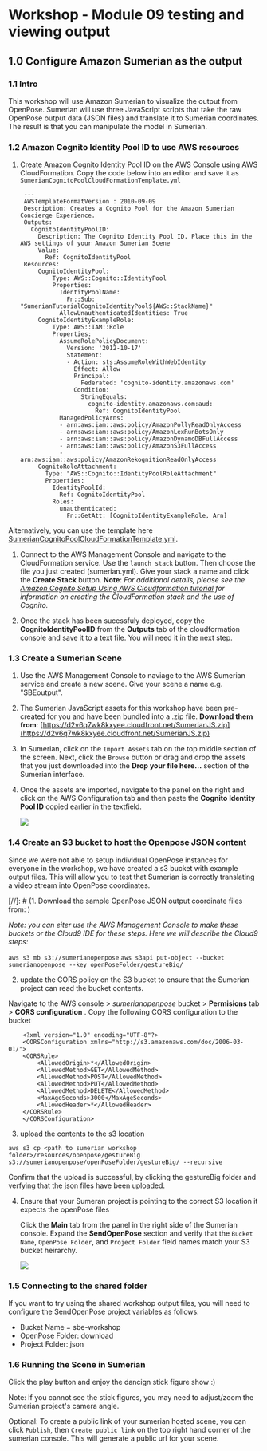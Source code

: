 # Workshop - Module 09 testing and viewing output
## 1.0 Configure Amazon Sumerian as the output 

### 1.1 Intro
This workshop will use Amazon Sumerian to visualize the output from OpenPose. Sumerian will use three JavaScript scripts that take the raw OpenPose output data (JSON files) and translate it to Sumerian coordinates. The result is that you can manipulate the model in Sumerian. 

### 1.2 Amazon Cognito Identity Pool ID to use AWS resources
1. Create Amazon Cognito Identity Pool ID on the AWS Console using AWS CloudFormation. Copy the code below into an editor and save it as `SumerianCognitoPoolCloudFormationTemplate.yml`

		---
		AWSTemplateFormatVersion : 2010-09-09
		Description: Creates a Cognito Pool for the Amazon Sumerian Concierge Experience.
		Outputs:
		  CognitoIdentityPoolID:
		    Description: The Cognito Identity Pool ID. Place this in the AWS settings of your Amazon Sumerian Scene
		    Value:
		      Ref: CognitoIdentityPool
		Resources:
		    CognitoIdentityPool:
		        Type: AWS::Cognito::IdentityPool
		        Properties:
		          IdentityPoolName:
		            Fn::Sub: "SumerianTutorialCognitoIdentityPool${AWS::StackName}"
		          AllowUnauthenticatedIdentities: True
		    CognitoIdentityExampleRole:
		        Type: AWS::IAM::Role
		        Properties:
		          AssumeRolePolicyDocument:
		            Version: '2012-10-17'
		            Statement:
		            - Action: sts:AssumeRoleWithWebIdentity
		              Effect: Allow
		              Principal:
		                Federated: 'cognito-identity.amazonaws.com'
		              Condition:
		                StringEquals:
		                  cognito-identity.amazonaws.com:aud:
		                    Ref: CognitoIdentityPool
		          ManagedPolicyArns:
		          - arn:aws:iam::aws:policy/AmazonPollyReadOnlyAccess
		          - arn:aws:iam::aws:policy/AmazonLexRunBotsOnly
		          - arn:aws:iam::aws:policy/AmazonDynamoDBFullAccess
		          - arn:aws:iam::aws:policy/AmazonS3FullAccess
		          - arn:aws:iam::aws:policy/AmazonRekognitionReadOnlyAccess
		    CognitoRoleAttachment:
		      Type: "AWS::Cognito::IdentityPoolRoleAttachment"
		      Properties:
		        IdentityPoolId:
		          Ref: CognitoIdentityPool
		        Roles:
		          unauthenticated:
		            Fn::GetAtt: [CognitoIdentityExampleRole, Arn]
		
Alternatively, you can use the template here [SumerianCognitoPoolCloudFormationTemplate.yml](https://d2v6q7wk8kxyee.cloudfront.net/SumerianCognitoPoolCloudFormationTemplate.yml).

1. Connect to the AWS Management Console and navigate to the CloudFormation service. Use the `launch stack` button. Then choose the file you just created (sumerian.yml). Give your stack a name and click the **Create Stack** button.
**Note**: *For additional details, please see the [Amazon Cognito Setup Using AWS Cloudformation tutorial](https://docs.sumerian.amazonaws.com/tutorials/create/beginner/aws-setup/) for information on creating the CloudFormation stack and the use of Cognito.*

1. Once the stack has been sucessfuly deployed, copy the **CognitoIdentityPoolID** from the **Outputs** tab of the cloudformation console and save it to a text file. You will need it in the next step.

### 1.3 Create a Sumerian Scene
1. Use the AWS Management Console to naviage to the AWS Sumerian service and create a new scene. Give your scene a name e.g. "SBEoutput".

1. The Sumerian JavaScript assets for this workshop have been pre-created for you and have been bundled into a .zip file. **Download them from**: [https://d2v6q7wk8kxyee.cloudfront.net/SumerianJS.zip](https://d2v6q7wk8kxyee.cloudfront.net/SumerianJS.zip)
1. In Sumerian, click on the `Import Assets` tab on the top middle section of the screen. Next, click the `Browse` button or drag and drop the assets that you just downloaded into the **Drop your file here...** section of the Sumerian interface.  

1. Once the assets are imported, navigate to the panel on the right and click on the AWS Configuration tab and then paste the **Cognito Identity Pool ID** copied earlier in the textfield.

	![](/api/workshops/sbe-workshop-2018/content/assets/images/Sumerian_Cognito_ID.png)


### 1.4 Create an S3 bucket to host the Openpose JSON content
Since we were not able to setup individual OpenPose instances for everyone in the workshop, we have created a s3 bucket with example output files. This will allow you to test that Sumerian is correctly translating a video stream into OpenPose coordinates. 

[//]: # (1. Download the sample OpenPose JSON output coordinate files from: []())

*Note: you can eiter use the AWS Management Console to make these buckets or the Cloud9 IDE for these steps. Here we will describe the Cloud9 steps:*

`aws s3 mb s3://sumerianopenpose`
`aws s3api put-object --bucket sumerianopenpose --key openPoseFolder/gestureBig/`

2. update the CORS policy on the S3 bucket to ensure that the Sumerian project can read the bucket contents. 

Navigate to the AWS console > *sumerianopenpose* bucket > **Permisions** tab > **CORS configuration** . Copy the following CORS configuration to the bucket

		<?xml version="1.0" encoding="UTF-8"?>
		<CORSConfiguration xmlns="http://s3.amazonaws.com/doc/2006-03-01/">
		<CORSRule>
		​    <AllowedOrigin>*</AllowedOrigin>
		​    <AllowedMethod>GET</AllowedMethod>
		​    <AllowedMethod>POST</AllowedMethod>
		​    <AllowedMethod>PUT</AllowedMethod>
		​    <AllowedMethod>DELETE</AllowedMethod>
		​    <MaxAgeSeconds>3000</MaxAgeSeconds>
		​    <AllowedHeader>*</AllowedHeader>
		</CORSRule>
		</CORSConfiguration>

3. upload the contents to the s3 location 

`aws s3 cp <path to sumerian workshop folder>/resources/openpose/gestureBig s3://sumerianopenpose/openPoseFolder/gestureBig/ --recursive`

Confirm that the upload is successful, by clicking the gestureBig folder and verfying that the json files have been uploaded.

4.  Ensure that your Sumeran project is pointing to the correct S3 location it expects the openPose files

	Click the **Main** tab from the panel in the right side of the Sumerian console. Expand the **SendOpenPose** section and verify that the `Bucket Name`, `OpenPose Folder`, and `Project Folder` field names match your S3 bucket heirarchy.

	![](/api/workshops/sbe-workshop-2018/content/assets/images/Sumerian_Main_SendOpenPose.png)

### 1.5 Connecting to the shared folder

If you want to try using the shared workshop output files, you will need to configure the SendOpenPose project variables as follows:  

* Bucket Name = sbe-workshop
* OpenPose Folder: download
* Project Folder: json


### 1.6 Running the Scene in Sumerian

Click the play button and enjoy the dancign stick figure show :)

Note: If you cannot see the stick figures, you may need to adjust/zoom the Sumerian project's camera angle.

Optional: To create a public link of your sumerian hosted scene, you can click `Publish`, then `Create public link` on the top right hand corner of the sumerian console. This will generate a public url for your scene.

